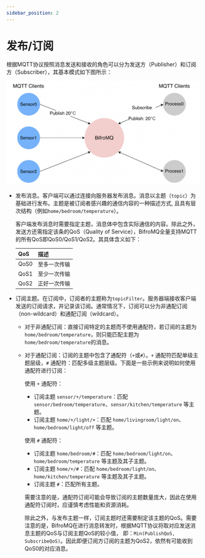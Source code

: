 ```yaml
---
sidebar_position: 2
---
```


# 发布/订阅

根据MQTT协议按照消息发送和接收的角色可以分为发送方（Publisher）和订阅方（Subscriber），其基本模式如下图所示：

![pub-sub-pattern](./images/pub-sub-pattern.png)

* 发布消息。客户端可以通过连接向服务器发布消息。消息以主题（`topic`）为基础进行发布。主题是被订阅者感兴趣的通信内容的一种描述方式, 且具有层次结构（例如`home/bedroom/temperature`）。

  客户端发布消息时需要指定主题，消息体中包含实际通信的内容。除此之外，发送方还需指定该条的QoS（Quality of Service），BifroMQ全量支持MQTT的所有QoS即QoS0/QoS1/QoS2。其具体含义如下：

  | QoS  | 描述 |
    | ---- | ---- |
  | QoS0 | 至多一次传输 |
  | QoS1 | 至少一次传输 |
  | QoS2 | 正好一次传输 |

* 订阅主题。在订阅中，订阅者的主题称为`topicFilter`。服务器端接收客户端发送的订阅请求，并记录该订阅。通常情况下，订阅可以分为非通配订阅（non-wildcard）和通配订阅（wildcard）。

    * 对于非通配订阅：直接订阅特定的主题而不使用通配符，若订阅的主题为`home/bedroom/temperature`，则只能匹配主题为`home/bedroom/temperature`的消息。

    * 对于通配订阅：订阅的主题中包含了通配符（`+`或`#`）。`+` 通配符匹配单级主题层级，`#` 通配符：匹配多级主题层级。下面是一些示例来说明如何使用通配符进行订阅： 

      使用 `+` 通配符：  

      * 订阅主题 `sensor/+/temperature`：匹配 `sensor/bedroom/temperature`、`sensor/kitchen/temperature` 等主题。
      * 订阅主题 `home/+/light/+`：匹配 `home/livingroom/light/on`、`home/bedroom/light/off` 等主题。  

      使用 `#` 通配符：  

      * 订阅主题 `home/bedroom/#`：匹配 `home/bedroom/light/on`、`home/bedroom/temperature` 等主题及其子主题。
      * 订阅主题 `home/+/#`：匹配 `home/bedroom/light/on`、`home/kitchen/temperature` 等主题及其子主题。
      * 订阅主题 `#`：匹配所有主题。  

      需要注意的是，通配符订阅可能会导致订阅的主题数量庞大，因此在使用通配符订阅时，应谨慎考虑性能和资源消耗。  

      除此之外，与发布主题一样，订阅主题时还需要制定该主题的QoS。需要注意的是，BifroMQ在进行消息转发时，根据MQTT协议将取对应发送消息主题的QoS与订阅主题QoS的较小值，
      即：`Min(PublishQoS, SubscribeQoS)`。因此即便订阅方订阅的主题为QoS2，依然有可能收到QoS0的对应消息。
